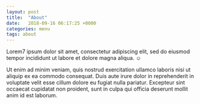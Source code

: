 ```yaml
---
layout: post
title:  "About"
date:   2018-09-16 06:17:25 +0000
categories: menu
tags: about
---
```


Lorem7 ipsum dolor sit amet, consectetur adipiscing elit, sed do eiusmod tempor incididunt ut labore et dolore magna aliqua. :relaxed:

Ut enim ad minim veniam, quis nostrud exercitation ullamco laboris nisi ut aliquip ex ea commodo consequat. Duis aute irure dolor in reprehenderit in voluptate velit esse cillum dolore eu fugiat nulla pariatur. Excepteur sint occaecat cupidatat non proident, sunt in culpa qui officia deserunt mollit anim id est laborum.
